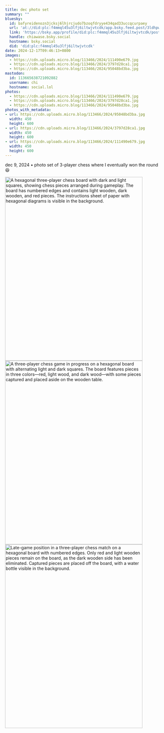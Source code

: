 ```yaml
---
title: dec photo set
summary: ""
bluesky:
  id: bafyreidenozn3jcksj6lhjrcjudo7bzoqfdryye434qad33uccqcurpaey
  url: 'at://did:plc:f4mmql45u3lfj6iltwjvtcdk/app.bsky.feed.post/3ldhpwjyrhb2y'
  link: 'https://bsky.app/profile/did:plc:f4mmql45u3lfj6iltwjvtcdk/post/3ldhpwjyrhb2y'
  handle: chiawase.bsky.social
  hostname: bsky.social
  did: 'did:plc:f4mmql45u3lfj6iltwjvtcdk'
date: 2024-12-17T09:46:13+0800
images:
  - https://cdn.uploads.micro.blog/113466/2024/111490e679.jpg
  - https://cdn.uploads.micro.blog/113466/2024/3797d28ca1.jpg
  - https://cdn.uploads.micro.blog/113466/2024/95048bd3ba.jpg
mastodon:
  id: 113665638721092882
  username: chi
  hostname: social.lol
photos:
  - https://cdn.uploads.micro.blog/113466/2024/111490e679.jpg
  - https://cdn.uploads.micro.blog/113466/2024/3797d28ca1.jpg
  - https://cdn.uploads.micro.blog/113466/2024/95048bd3ba.jpg
photos_with_metadata:
- url: https://cdn.uploads.micro.blog/113466/2024/95048bd3ba.jpg
  width: 450
  height: 600
- url: https://cdn.uploads.micro.blog/113466/2024/3797d28ca1.jpg
  width: 450
  height: 600
- url: https://cdn.uploads.micro.blog/113466/2024/111490e679.jpg
  width: 450
  height: 600
---
```


dec 9, 2024 • photo set of 3-player chess where I eventually won the round 😆

<img src="uploads/2024/95048bd3ba.jpg" width="450" height="600" alt="A hexagonal three-player chess board with dark and light squares, showing chess pieces arranged during gameplay. The board has numbered edges and contains light wooden, dark wooden, and red pieces. The instructions sheet of paper with hexagonal diagrams is visible in the background."><img src="uploads/2024/3797d28ca1.jpg" width="450" height="600" alt="A three-player chess game in progress on a hexagonal board with alternating light and dark squares. The board features pieces in three colors—red, light wood, and dark wood—with some pieces captured and placed aside on the wooden table."><img src="uploads/2024/111490e679.jpg" width="450" height="600" alt="Late-game position in a three-player chess match on a hexagonal board with numbered edges. Only red and light wooden pieces remain on the board, as the dark wooden side has been eliminated. Captured pieces are placed off the board, with a water bottle visible in the background.">
